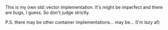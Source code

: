 This is my own std::vector implementation. 
It's might be imperfect and there are bugs, I guess. So don't judge strictly.

P.S. there may be other container implementations... may be... (I'm lazy af)
